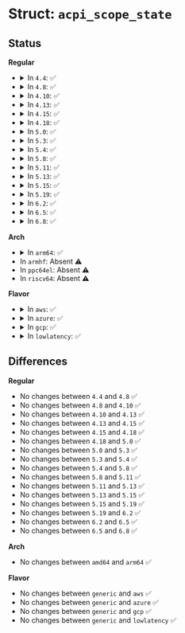 # Struct: <code>acpi_scope_state</code>

## Status
<b>Regular</b>
<ul>
<li>
<details>
<summary>In <code>4.4</code>: ✅</summary>

```c
struct acpi_scope_state {
    void *next;
    u8 descriptor_type;
    u8 flags;
    u16 value;
    u16 state;
    struct acpi_namespace_node *node;
};
```
</details>
</li>
<li>
<details>
<summary>In <code>4.8</code>: ✅</summary>

```c
struct acpi_scope_state {
    void *next;
    u8 descriptor_type;
    u8 flags;
    u16 value;
    u16 state;
    struct acpi_namespace_node *node;
};
```
</details>
</li>
<li>
<details>
<summary>In <code>4.10</code>: ✅</summary>

```c
struct acpi_scope_state {
    void *next;
    u8 descriptor_type;
    u8 flags;
    u16 value;
    u16 state;
    struct acpi_namespace_node *node;
};
```
</details>
</li>
<li>
<details>
<summary>In <code>4.13</code>: ✅</summary>

```c
struct acpi_scope_state {
    void *next;
    u8 descriptor_type;
    u8 flags;
    u16 value;
    u16 state;
    struct acpi_namespace_node *node;
};
```
</details>
</li>
<li>
<details>
<summary>In <code>4.15</code>: ✅</summary>

```c
struct acpi_scope_state {
    void *next;
    u8 descriptor_type;
    u8 flags;
    u16 value;
    u16 state;
    struct acpi_namespace_node *node;
};
```
</details>
</li>
<li>
<details>
<summary>In <code>4.18</code>: ✅</summary>

```c
struct acpi_scope_state {
    void *next;
    u8 descriptor_type;
    u8 flags;
    u16 value;
    u16 state;
    struct acpi_namespace_node *node;
};
```
</details>
</li>
<li>
<details>
<summary>In <code>5.0</code>: ✅</summary>

```c
struct acpi_scope_state {
    void *next;
    u8 descriptor_type;
    u8 flags;
    u16 value;
    u16 state;
    struct acpi_namespace_node *node;
};
```
</details>
</li>
<li>
<details>
<summary>In <code>5.3</code>: ✅</summary>

```c
struct acpi_scope_state {
    void *next;
    u8 descriptor_type;
    u8 flags;
    u16 value;
    u16 state;
    struct acpi_namespace_node *node;
};
```
</details>
</li>
<li>
<details>
<summary>In <code>5.4</code>: ✅</summary>

```c
struct acpi_scope_state {
    void *next;
    u8 descriptor_type;
    u8 flags;
    u16 value;
    u16 state;
    struct acpi_namespace_node *node;
};
```
</details>
</li>
<li>
<details>
<summary>In <code>5.8</code>: ✅</summary>

```c
struct acpi_scope_state {
    void *next;
    u8 descriptor_type;
    u8 flags;
    u16 value;
    u16 state;
    struct acpi_namespace_node *node;
};
```
</details>
</li>
<li>
<details>
<summary>In <code>5.11</code>: ✅</summary>

```c
struct acpi_scope_state {
    void *next;
    u8 descriptor_type;
    u8 flags;
    u16 value;
    u16 state;
    struct acpi_namespace_node *node;
};
```
</details>
</li>
<li>
<details>
<summary>In <code>5.13</code>: ✅</summary>

```c
struct acpi_scope_state {
    void *next;
    u8 descriptor_type;
    u8 flags;
    u16 value;
    u16 state;
    struct acpi_namespace_node *node;
};
```
</details>
</li>
<li>
<details>
<summary>In <code>5.15</code>: ✅</summary>

```c
struct acpi_scope_state {
    void *next;
    u8 descriptor_type;
    u8 flags;
    u16 value;
    u16 state;
    struct acpi_namespace_node *node;
};
```
</details>
</li>
<li>
<details>
<summary>In <code>5.19</code>: ✅</summary>

```c
struct acpi_scope_state {
    void *next;
    u8 descriptor_type;
    u8 flags;
    u16 value;
    u16 state;
    struct acpi_namespace_node *node;
};
```
</details>
</li>
<li>
<details>
<summary>In <code>6.2</code>: ✅</summary>

```c
struct acpi_scope_state {
    void *next;
    u8 descriptor_type;
    u8 flags;
    u16 value;
    u16 state;
    struct acpi_namespace_node *node;
};
```
</details>
</li>
<li>
<details>
<summary>In <code>6.5</code>: ✅</summary>

```c
struct acpi_scope_state {
    void *next;
    u8 descriptor_type;
    u8 flags;
    u16 value;
    u16 state;
    struct acpi_namespace_node *node;
};
```
</details>
</li>
<li>
<details>
<summary>In <code>6.8</code>: ✅</summary>

```c
struct acpi_scope_state {
    void *next;
    u8 descriptor_type;
    u8 flags;
    u16 value;
    u16 state;
    struct acpi_namespace_node *node;
};
```
</details>
</li>
</ul>
<b>Arch</b>
<ul>
<li>
<details>
<summary>In <code>arm64</code>: ✅</summary>

```c
struct acpi_scope_state {
    void *next;
    u8 descriptor_type;
    u8 flags;
    u16 value;
    u16 state;
    struct acpi_namespace_node *node;
};
```
</details>
</li>
<li>
In <code>armhf</code>: Absent ⚠️
</li>
<li>
In <code>ppc64el</code>: Absent ⚠️
</li>
<li>
In <code>riscv64</code>: Absent ⚠️
</li>
</ul>
<b>Flavor</b>
<ul>
<li>
<details>
<summary>In <code>aws</code>: ✅</summary>

```c
struct acpi_scope_state {
    void *next;
    u8 descriptor_type;
    u8 flags;
    u16 value;
    u16 state;
    struct acpi_namespace_node *node;
};
```
</details>
</li>
<li>
<details>
<summary>In <code>azure</code>: ✅</summary>

```c
struct acpi_scope_state {
    void *next;
    u8 descriptor_type;
    u8 flags;
    u16 value;
    u16 state;
    struct acpi_namespace_node *node;
};
```
</details>
</li>
<li>
<details>
<summary>In <code>gcp</code>: ✅</summary>

```c
struct acpi_scope_state {
    void *next;
    u8 descriptor_type;
    u8 flags;
    u16 value;
    u16 state;
    struct acpi_namespace_node *node;
};
```
</details>
</li>
<li>
<details>
<summary>In <code>lowlatency</code>: ✅</summary>

```c
struct acpi_scope_state {
    void *next;
    u8 descriptor_type;
    u8 flags;
    u16 value;
    u16 state;
    struct acpi_namespace_node *node;
};
```
</details>
</li>
</ul>

## Differences
<b>Regular</b>
<ul>
<li>
No changes between <code>4.4</code> and <code>4.8</code> ✅
</li>
<li>
No changes between <code>4.8</code> and <code>4.10</code> ✅
</li>
<li>
No changes between <code>4.10</code> and <code>4.13</code> ✅
</li>
<li>
No changes between <code>4.13</code> and <code>4.15</code> ✅
</li>
<li>
No changes between <code>4.15</code> and <code>4.18</code> ✅
</li>
<li>
No changes between <code>4.18</code> and <code>5.0</code> ✅
</li>
<li>
No changes between <code>5.0</code> and <code>5.3</code> ✅
</li>
<li>
No changes between <code>5.3</code> and <code>5.4</code> ✅
</li>
<li>
No changes between <code>5.4</code> and <code>5.8</code> ✅
</li>
<li>
No changes between <code>5.8</code> and <code>5.11</code> ✅
</li>
<li>
No changes between <code>5.11</code> and <code>5.13</code> ✅
</li>
<li>
No changes between <code>5.13</code> and <code>5.15</code> ✅
</li>
<li>
No changes between <code>5.15</code> and <code>5.19</code> ✅
</li>
<li>
No changes between <code>5.19</code> and <code>6.2</code> ✅
</li>
<li>
No changes between <code>6.2</code> and <code>6.5</code> ✅
</li>
<li>
No changes between <code>6.5</code> and <code>6.8</code> ✅
</li>
</ul>
<b>Arch</b>
<ul>
<li>
No changes between <code>amd64</code> and <code>arm64</code> ✅
</li>
</ul>
<b>Flavor</b>
<ul>
<li>
No changes between <code>generic</code> and <code>aws</code> ✅
</li>
<li>
No changes between <code>generic</code> and <code>azure</code> ✅
</li>
<li>
No changes between <code>generic</code> and <code>gcp</code> ✅
</li>
<li>
No changes between <code>generic</code> and <code>lowlatency</code> ✅
</li>
</ul>
